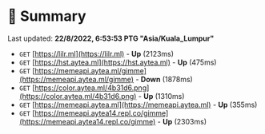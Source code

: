 # 📖 Summary
Last updated: **22/8/2022, 6:53:53 PTG "Asia/Kuala_Lumpur"**

- `GET` [https://lilr.ml](https://lilr.ml) - **Up** (2123ms)
- `GET` [https://hst.aytea.ml](https://hst.aytea.ml) - **Up** (475ms)
- `GET` [https://memeapi.aytea.ml/gimme](https://memeapi.aytea.ml/gimme) - **Down** (1878ms)
- `GET` [https://color.aytea.ml/4b31d6.png](https://color.aytea.ml/4b31d6.png) - **Up** (1310ms)
- `GET` [https://memeapi.aytea.ml](https://memeapi.aytea.ml) - **Up** (355ms)
- `GET` [https://memeapi.aytea14.repl.co/gimme](https://memeapi.aytea14.repl.co/gimme) - **Up** (2303ms)
